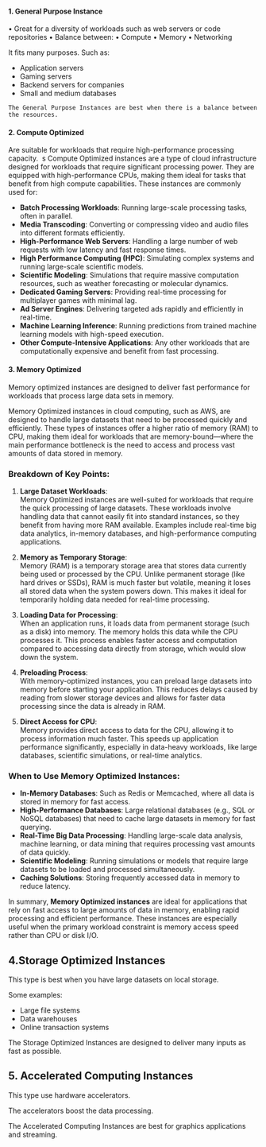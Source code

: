 #### 1. General Purpose Instance
• Great for a diversity of workloads such as web servers or code repositories
• Balance between: 
	• Compute
	• Memory
	• Networking

It fits many purposes. Such as:
- Application servers
- Gaming servers
- Backend servers for companies
- Small and medium databases

`The General Purpose Instances are best when there is a balance between the resources.`



#### 2. Compute Optimized

Are suitable for workloads that require high-performance processing capacity.  s
Compute Optimized instances are a type of cloud infrastructure designed for workloads that require significant processing power. They are equipped with high-performance CPUs, making them ideal for tasks that benefit from high compute capabilities. These instances are commonly used for:

- **Batch Processing Workloads**: Running large-scale processing tasks, often in parallel.
- **Media Transcoding**: Converting or compressing video and audio files into different formats efficiently.
- **High-Performance Web Servers**: Handling a large number of web requests with low latency and fast response times.
- **High Performance Computing (HPC)**: Simulating complex systems and running large-scale scientific models.
- **Scientific Modeling**: Simulations that require massive computation resources, such as weather forecasting or molecular dynamics.
- **Dedicated Gaming Servers**: Providing real-time processing for multiplayer games with minimal lag.
- **Ad Server Engines**: Delivering targeted ads rapidly and efficiently in real-time.
- **Machine Learning Inference**: Running predictions from trained machine learning models with high-speed execution.
- **Other Compute-Intensive Applications**: Any other workloads that are computationally expensive and benefit from fast processing.


#### 3. Memory Optimized

Memory optimized instances are designed to deliver fast performance for workloads that process large data sets in memory.  

Memory Optimized instances in cloud computing, such as AWS, are designed to handle large datasets that need to be processed quickly and efficiently. These types of instances offer a higher ratio of memory (RAM) to CPU, making them ideal for workloads that are memory-bound—where the main performance bottleneck is the need to access and process vast amounts of data stored in memory.

### Breakdown of Key Points:

1. **Large Dataset Workloads**:  
    Memory Optimized instances are well-suited for workloads that require the quick processing of large datasets. These workloads involve handling data that cannot easily fit into standard instances, so they benefit from having more RAM available. Examples include real-time big data analytics, in-memory databases, and high-performance computing applications.
    
2. **Memory as Temporary Storage**:  
    Memory (RAM) is a temporary storage area that stores data currently being used or processed by the CPU. Unlike permanent storage (like hard drives or SSDs), RAM is much faster but volatile, meaning it loses all stored data when the system powers down. This makes it ideal for temporarily holding data needed for real-time processing.
    
3. **Loading Data for Processing**:  
    When an application runs, it loads data from permanent storage (such as a disk) into memory. The memory holds this data while the CPU processes it. This process enables faster access and computation compared to accessing data directly from storage, which would slow down the system.
    
4. **Preloading Process**:  
    With memory-optimized instances, you can preload large datasets into memory before starting your application. This reduces delays caused by reading from slower storage devices and allows for faster data processing since the data is already in RAM.
    
5. **Direct Access for CPU**:  
    Memory provides direct access to data for the CPU, allowing it to process information much faster. This speeds up application performance significantly, especially in data-heavy workloads, like large databases, scientific simulations, or real-time analytics.
    

### When to Use Memory Optimized Instances:

- **In-Memory Databases**: Such as Redis or Memcached, where all data is stored in memory for fast access.
- **High-Performance Databases**: Large relational databases (e.g., SQL or NoSQL databases) that need to cache large datasets in memory for fast querying.
- **Real-Time Big Data Processing**: Handling large-scale data analysis, machine learning, or data mining that requires processing vast amounts of data quickly.
- **Scientific Modeling**: Running simulations or models that require large datasets to be loaded and processed simultaneously.
- **Caching Solutions**: Storing frequently accessed data in memory to reduce latency.

In summary, **Memory Optimized instances** are ideal for applications that rely on fast access to large amounts of data in memory, enabling rapid processing and efficient performance. These instances are especially useful when the primary workload constraint is memory access speed rather than CPU or disk I/O.


## 4.Storage Optimized Instances

This type is best when you have large datasets on local storage.

Some examples:

- Large file systems
- Data warehouses
- Online transaction systems

The Storage Optimized Instances are designed to deliver many inputs as fast as possible.
## 5. Accelerated Computing Instances

This type use hardware accelerators.

The accelerators boost the data processing.

The Accelerated Computing Instances are best for graphics applications and streaming.